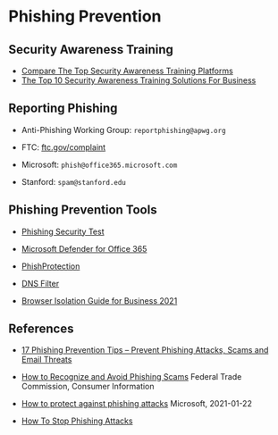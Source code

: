 # Phishing Prevention

## Security Awareness Training

* [Compare The Top Security Awareness Training Platforms](https://expertinsights.com/services/security-awareness-training/reviews)
* [The Top 10 Security Awareness Training Solutions For Business](https://expertinsights.com/insights/the-top-security-awareness-training-platforms-for-businesses/)

## Reporting Phishing

* Anti-Phishing Working Group: `reportphishing@apwg.org`
* FTC: [ftc.gov/complaint](https://reportfraud.ftc.gov/#/)

* Microsoft: `phish@office365.microsoft.com`
* Stanford: `spam@stanford.edu`

## Phishing Prevention Tools

* [Phishing Security Test](https://www.phishing.org/phishing-security-test)

* [Microsoft Defender for Office 365](https://products.office.com/exchange/online-email-threat-protection?ocid=cx-blog-mmpc)
* [PhishProtection](https://www.phishprotection.com/products/phishing-protection-for-office-365/)

* [DNS Filter](https://www.dnsfilter.com/)
* [Browser Isolation Guide for Business 2021](https://expertinsights.com/insights/browser-isolation-guide-for-business/)

## References

* [17 Phishing Prevention Tips – Prevent Phishing Attacks, Scams and Email Threats](https://www.phishprotection.com/content/phishing-prevention/)

* [How to Recognize and Avoid Phishing Scams](https://www.consumer.ftc.gov/articles/how-recognize-and-avoid-phishing-scams)
Federal Trade Commission, Consumer Information

* [How to protect against phishing attacks](https://docs.microsoft.com/en-us/windows/security/threat-protection/intelligence/phishing)
Microsoft, 2021-01-22

* [How To Stop Phishing Attacks](https://expertinsights.com/insights/how-to-stop-phishing-attacks/)
